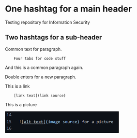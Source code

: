 # One hashtag for a main header

Testing repository for Information Security

## Two hashtags for a sub-header

Common text for paragraph.

        Four tabs for code stuff
   
And this is a common paragraph again.

Double enters for a new paragraph.

This is a link

        [link text](link source)

This is a picture

![screenshot of the command](screenshot.png)

